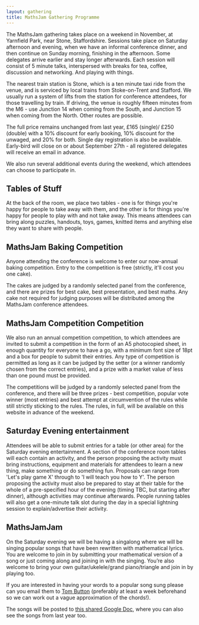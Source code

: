 ```yaml
---
layout: gathering
title: MathsJam Gathering Programme
---
```


The MathsJam gathering takes place on a weekend in November, at Yarnfield Park, near Stone, Staffordshire. Sessions take place on Saturday afternoon and evening, when we have an informal conference dinner, and then continue on Sunday morning, finishing in the afternoon. Some delegates arrive earlier and stay longer afterwards. Each session will consist of 5 minute talks, interspersed with breaks for tea, coffee, discussion and networking. And playing with things.

The nearest train station is Stone, which is a ten minute taxi ride from the venue, and is serviced by local trains from Stoke-on-Trent and Stafford. We usually run a system of lifts from the station for conference attendees, for those travelling by train. If driving, the venue is roughly fifteen minutes from the M6 - use Junction 14 when coming from the South, and Junction 15 when coming from the North. Other routes are possible.

The full price remains unchanged from last year, &pound;165 (single)/ &pound;250 (double) with a 10% discount for early booking, 10% discount for the unwaged, and 20% for both. Single day registration is also be available.  Early-bird will close on or about September 27th - all registered delegates will receive an email in advance.

We also run several additional events during the weekend, which attendees can choose to participate in.

## Tables of Stuff
At the back of the room, we place two tables - one is for things you're happy for people to take away with them, and the other is for things you're happy for people to play with and not take away. This means attendees can bring along puzzles, handouts, toys, games, knitted items and anything else they want to share with people.

## MathsJam Baking Competition
Anyone attending the conference is welcome to enter our now-annual baking competition. Entry to the competition is free (strictly, it'll cost you one cake).

The cakes are judged by a randomly selected panel from the conference, and there are prizes for best cake, best presentation, and best maths. Any cake not required for judging purposes will be distributed among the MathsJam conference attendees.

## MathsJam Competition Competition
We also run an annual competition competition, to which attendees are invited to submit a competition in the form of an A5 photocopied sheet, in enough quantity for everyone to have a go, with a minimum font size of 18pt and a box for people to submit their entries. Any type of competition is permitted as long as it can be judged by the setter (or a winner randomly chosen from the correct entries), and a prize with a market value of less than one pound must be provided.

The competitions will be judged by a randomly selected panel from the conference, and there will be three prizes - best competition, popular vote winner (most entries) and best attempt at circumvention of the rules while still strictly sticking to the rules. The rules, in full, will be available on this website in advance of the weekend.

## Saturday Evening entertainment
Attendees will be able to submit entries for a table (or other area) for the Saturday evening entertainment. A section of the conference room tables will each contain an activity, and the person proposing the activity must bring instructions, equipment and materials for attendees to learn a new thing, make something or do something fun. Proposals can range from 'Let's play game X' through to 'I will teach you how to Y'. The person proposing the activity must also be prepared to stay at their table for the whole of a pre-specified hour of the evening (timing TBC, but starting after dinner), although activities may continue afterwards. People running tables will also get a one-minute talk slot during the day in a special lightning session to explain/advertise their activity.

## MathsJamJam

On the Saturday evening we will be having a singalong where we will be singing popular songs that have been rewritten with mathematical lyrics. You are welcome to join in by submitting your mathematical version of a song or just coming along and joining in with the singing.  You’re also welcome to bring your own guitar/ukelele/grand piano/triangle and join in by playing too. 

If you are interested in having your words to a popular song sung please can you email them to [Tom Button](tomabutton@gmail.com) (preferably at least a week beforehand so we can work out a vague approximation of the chords!).

The songs will be posted to [this shared Google Doc](https://drive.google.com/open?id=0B3ig4H4dsKRVbklFZDZXY0NweVk), where you can also see the songs from last year too.

